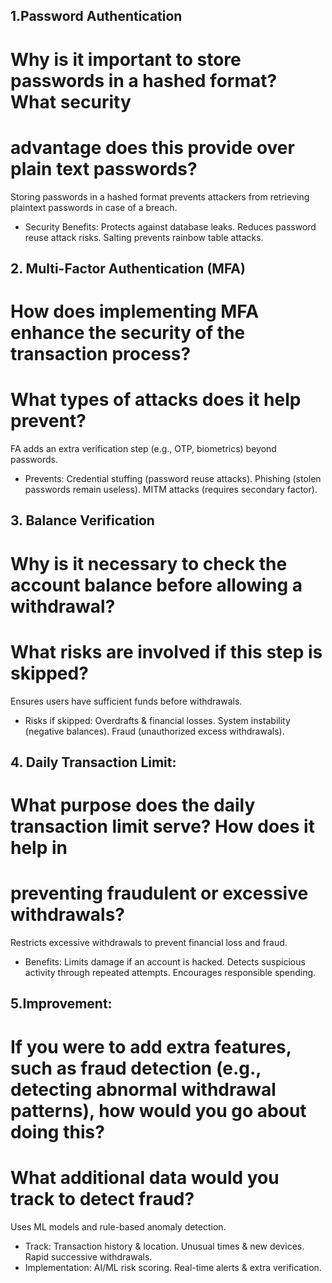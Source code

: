 ## 1.Password Authentication
# Why is it important to store passwords in a hashed format? What security
# advantage does this provide over plain text passwords?
Storing passwords in a hashed format prevents attackers from retrieving plaintext passwords in case of a breach.

- Security Benefits:
Protects against database leaks.
Reduces password reuse attack risks.
Salting prevents rainbow table attacks.

## 2. Multi-Factor Authentication (MFA)
# How does implementing MFA enhance the security of the transaction process?
# What types of attacks does it help prevent?
FA adds an extra verification step (e.g., OTP, biometrics) beyond passwords.

- Prevents:
Credential stuffing (password reuse attacks).
Phishing (stolen passwords remain useless).
MITM attacks (requires secondary factor).

## 3. Balance Verification
# Why is it necessary to check the account balance before allowing a withdrawal?
# What risks are involved if this step is skipped?
Ensures users have sufficient funds before withdrawals.
- Risks if skipped:
Overdrafts & financial losses.
System instability (negative balances).
Fraud (unauthorized excess withdrawals).

## 4. Daily Transaction Limit:
# What purpose does the daily transaction limit serve? How does it help in
# preventing fraudulent or excessive withdrawals?
Restricts excessive withdrawals to prevent financial loss and fraud.
- Benefits:
Limits damage if an account is hacked.
Detects suspicious activity through repeated attempts.
Encourages responsible spending.

## 5.Improvement:
# If you were to add extra features, such as fraud detection (e.g., detecting abnormal withdrawal patterns), how would you go about doing this? 
# What additional data would you track to detect fraud?
Uses ML models and rule-based anomaly detection.
- Track:
Transaction history & location.
Unusual times & new devices.
Rapid successive withdrawals.
- Implementation:
AI/ML risk scoring.
Real-time alerts & extra verification.